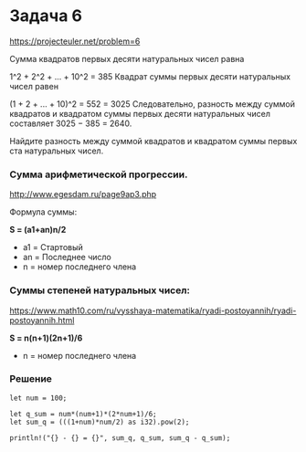 # Задача 6
https://projecteuler.net/problem=6

Сумма квадратов первых десяти натуральных чисел равна

 1^2 + 2^2 + ... + 10^2 = 385
 Квадрат суммы первых десяти натуральных чисел равен

 (1 + 2 + ... + 10)^2 = 552 = 3025
 Следовательно, разность между суммой квадратов и квадратом суммы первых десяти натуральных чисел составляет 3025 − 385 = 2640.

 Найдите разность между суммой квадратов и квадратом суммы первых ста натуральных чисел.
 
### Сумма арифметической прогрессии.
 http://www.egesdam.ru/page9ap3.php
 
 Формула суммы:
 
 **S = (a1+an)n/2**
 - a1 = Стартовый 
 - an = Последнее число
 - n = номер последнего члена
 
 ### Суммы степеней натуральных чисел:
 https://www.math10.com/ru/vysshaya-matematika/ryadi-postoyannih/ryadi-postoyannih.html
 
 **S = n(n+1)(2n+1)/6**
 - n = номер последнего члена
 
 ### Решение
```
let num = 100;

let q_sum = num*(num+1)*(2*num+1)/6;
let sum_q = (((1+num)*num/2) as i32).pow(2);

println!("{} - {} = {}", sum_q, q_sum, sum_q - q_sum);
```
 ​